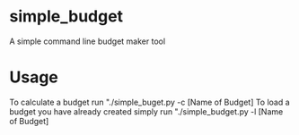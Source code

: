 # simple_budget
A simple command line budget maker tool

# Usage
To calculate a budget run "./simple_buget.py -c [Name of Budget]
To load a budget you have already created simply run "./simple_budget.py -l [Name of Budget]

